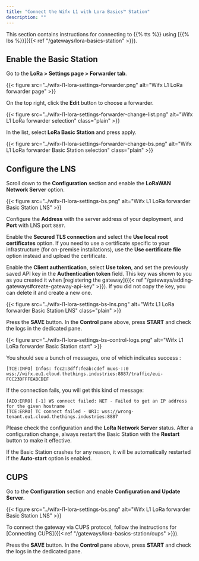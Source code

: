 ```yaml
---
title: "Connect the Wifx L1 with Lora Basics™ Station"
description: ""
---
```


This section contains instructions for connecting to {{% tts %}} using [{{% lbs %}}]({{< ref "/gateways/lora-basics-station" >}}).

<!--more-->

## Enable the Basic Station

Go to the **LoRa > Settings page > Forwarder tab**.

{{< figure src="../wifx-l1-lora-settings-forwarder.png" alt="Wifx L1 LoRa forwarder page" >}}

On the top right, click the **Edit** button to choose a forwarder.

{{< figure src="../wifx-l1-lora-settings-forwarder-change-list.png" alt="Wifx L1 LoRa forwarder selection" class="plain" >}}

In the list, select **LoRa Basic Station** and press apply.

{{< figure src="../wifx-l1-lora-settings-forwarder-change-bs.png" alt="Wifx L1 LoRa forwarder Basic Station selection" class="plain" >}}

## Configure the LNS

Scroll down to the **Configuration** section and enable the **LoRaWAN Network Server** option.

{{< figure src="../wifx-l1-lora-settings-bs.png" alt="Wifx L1 LoRa forwarder Basic Station LNS" >}}

Configure the **Address** with the server address of your deployment, and **Port** with LNS port `8887`.

Enable the **Secured TLS connection** and select the **Use local root certificates** option. If you need to use a certificate specific to your infrastructure (for on-premise installations), use the **Use certificate file** option instead and upload the certificate.

Enable the **Client authentication**, select **Use token**, and set the previously saved API key in the **Authentication token** field. This key was shown to you as you created it when [registering the gateway]({{< ref "/gateways/adding-gateways#create-gateway-api-key" >}}). If you did not copy the key, you can delete it and create a new one.

{{< figure src="../wifx-l1-lora-settings-bs-lns.png" alt="Wifx L1 LoRa forwarder Basic Station LNS" class="plain" >}}

Press the **SAVE** button. In the **Control** pane above, press **START** and check the logs in the dedicated pane.

{{< figure src="../wifx-l1-lora-settings-bs-control-logs.png" alt="Wifx L1 LoRa forwarder Basic Station start" >}}

You should see a bunch of messages, one of which indicates success :

```log
[TCE:INFO] Infos: fcc2:3dff:feab:cdef muxs-::0 wss://wifx.eu1.cloud.thethings.industries:8887/traffic/eui-FCC23DFFFEABCDEF
```

If the connection fails, you will get this kind of message:

```log
[AIO:ERRO] [-1] WS connect failed: NET - Failed to get an IP address for the given hostname
[TCE:ERRO] TC connect failed - URI: wss://wrong-tenant.eu1.cloud.thethings.industries:8887
```

Please check the configuration and the **LoRa Network Server** status. After a configuration change, always restart the Basic Station with the **Restart** button to make it effective.

If the Basic Station crashes for any reason, it will be automatically restarted if the **Auto-start** option is enabled.

## CUPS

Go to the **Configuration** section and enable **Configuration and Update Server**.

{{< figure src="../wifx-l1-lora-settings-bs.png" alt="Wifx L1 LoRa forwarder Basic Station LNS" >}}

To connect the gateway via CUPS protocol, follow the instructions for [Connecting CUPS]({{< ref "/gateways/lora-basics-station/cups" >}}).

Press the **SAVE** button. In the **Control** pane above, press **START** and check the logs in the dedicated pane.
